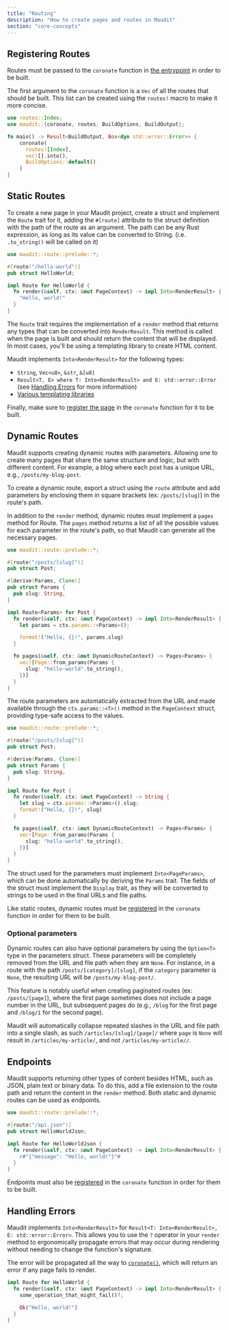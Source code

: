 ```yaml
---
title: "Routing"
description: "How to create pages and routes in Maudit"
section: "core-concepts"
---
```


## Registering Routes

Routes must be passed to the `coronate` function in [the entrypoint](/docs/entrypoint) in order to be built.

The first argument to the `coronate` function is a `Vec` of all the routes that should be built. This list can be created using the `routes!` macro to make it more concise.

```rs
use routes::Index;
use maudit::{coronate, routes, BuildOptions, BuildOutput};

fn main() -> Result<BuildOutput, Box<dyn std::error::Error>> {
    coronate(
      routes![Index],
      vec![].into(),
      BuildOptions::default()
    )
}
```

## Static Routes

To create a new page in your Maudit project, create a struct and implement the `Route` trait for it, adding the `#[route]` attribute to the struct definition with the path of the route as an argument. The path can be any Rust expression, as long as its value can be converted to String. (i.e. `.to_string()` will be called on it)

```rs
use maudit::route::prelude::*;

#[route("/hello-world")]
pub struct HelloWorld;

impl Route for HelloWorld {
  fn render(&self, ctx: &mut PageContext) -> impl Into<RenderResult> {
    "Hello, world!"
  }
}
```

The `Route` trait requires the implementation of a `render` method that returns any types that can be converted into `RenderResult`. This method is called when the page is built and should return the content that will be displayed. In most cases, you'll be using a templating library to create HTML content.

Maudit implements `Into<RenderResult>` for the following types:

- `String`, `Vec<u8>`, `&str`, `&[u8]`
- `Result<T, E> where T: Into<RenderResult> and E: std::error::Error` (see [Handling Errors](#handling-errors) for more information)
- [Various templating libraries](/docs/templating/)

Finally, make sure to [register the page](#registering-routes) in the `coronate` function for it to be built.

## Dynamic Routes

Maudit supports creating dynamic routes with parameters. Allowing one to create many pages that share the same structure and logic, but with different content. For example, a blog where each post has a unique URL, e.g., `/posts/my-blog-post`.

To create a dynamic route, export a struct using the `route` attribute and add parameters by enclosing them in square brackets (ex: `/posts/[slug]`) in the route's path.

In addition to the `render` method, dynamic routes must implement a `pages` method for Route. The `pages` method returns a list of all the possible values for each parameter in the route's path, so that Maudit can generate all the necessary pages.

```rs
use maudit::route::prelude::*;

#[route("/posts/[slug]")]
pub struct Post;

#[derive(Params, Clone)]
pub struct Params {
  pub slug: String,
}

impl Route<Params> for Post {
  fn render(&self, ctx: &mut PageContext) -> impl Into<RenderResult> {
    let params = ctx.params::<Params>();

    format!("Hello, {}!", params.slug)
  }

  fn pages(&self, ctx: &mut DynamicRouteContext) -> Pages<Params> {
    vec![Page::from_params(Params {
      slug: "hello-world".to_string(),
    })]
  }
}
```

The route parameters are automatically extracted from the URL and made available through the `ctx.params::<T>()` method in the `PageContext` struct, providing type-safe access to the values.

```rs
use maudit::route::prelude::*;

#[route("/posts/[slug]")]
pub struct Post;

#[derive(Params, Clone)]
pub struct Params {
  pub slug: String,
}

impl Route for Post {
  fn render(&self, ctx: &mut PageContext) -> String {
    let slug = ctx.params::<Params>().slug;
    format!("Hello, {}!", slug)
  }

  fn pages(&self, ctx: &mut DynamicRouteContext) -> Pages<Params> {
    vec![Page::from_params(Params {
      slug: "hello-world".to_string(),
    })]
  }
}
```

The struct used for the parameters must implement `Into<PageParams>`, which can be done automatically by deriving the `Params` trait. The fields of the struct must implement the `Display` trait, as they will be converted to strings to be used in the final URLs and file paths.

Like static routes, dynamic routes must be [registered](#registering-routes) in the `coronate` function in order for them to be built.

### Optional parameters

Dynamic routes can also have optional parameters by using the `Option<T>` type in the parameters struct. These parameters will be completely removed from the URL and file path when they are `None`. For instance, in a route with the path `/posts/[category]/[slug]`, if the `category` parameter is `None`, the resulting URL will be `/posts/my-blog-post/`.

This feature is notably useful when creating paginated routes (ex: `/posts/[page]`), where the first page sometimes does not include a page number in the URL, but subsequent pages do (e.g., `/blog` for the first page and `/blog/1` for the second page).

Maudit will automatically collapse repeated slashes in the URL and file path into a single slash, as such `/articles/[slug]/[page]/` where `page` is `None` will result in `/articles/my-article/`, and not `/articles/my-article//`.

## Endpoints

Maudit supports returning other types of content besides HTML, such as JSON, plain text or binary data. To do this, add a file extension to the route path and return the content in the `render` method. Both static and dynamic routes can be used as endpoints.

```rs
use maudit::route::prelude::*;

#[route("/api.json")]
pub struct HelloWorldJson;

impl Route for HelloWorldJson {
  fn render(&self, ctx: &mut PageContext) -> impl Into<RenderResult> {
    r#"{"message": "Hello, world!"}"#
  }
}
```

Endpoints must also be [registered](#registering-routes) in the `coronate` function in order for them to be built.

## Handling Errors

Maudit implements `Into<RenderResult>` for `Result<T: Into<RenderResult>, E: std::error::Error>`. This allows you to use the `?` operator in your `render` method to ergonomically propagate errors that may occur during rendering without needing to change the function's signature.

The error will be propagated all the way to [`coronate()`](https://docs.rs/maudit/latest/maudit/fn.coronate.html), which will return an error if any page fails to render.

```rs
impl Route for HelloWorld {
  fn render(&self, ctx: &mut PageContext) -> impl Into<RenderResult> {
    some_operation_that_might_fail()?;

    Ok("Hello, world!")
  }
}
```
